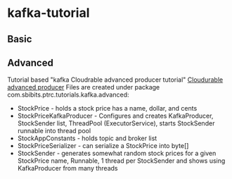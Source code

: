 # kafka-tutorial
## Basic
## Advanced
Tutorial based "kafka Cloudrable advanced producer tutorial" [Cloudurable advanced producer](http://cloudurable.com/blog/kafka-tutorial-kafka-producer-advanced-java-examples/index.html)
Files are created under package com.sbibits.ptrc.tutorials.kafka.advanced:
* StockPrice - holds a stock price has a name, dollar, and cents
* StockPriceKafkaProducer - Configures and creates KafkaProducer, StockSender list, ThreadPool (ExecutorService), starts StockSender runnable into thread pool
* StockAppConstants - holds topic and broker list
* StockPriceSerializer - can serialize a StockPrice into byte[]
* StockSender - generates somewhat random stock prices for a given StockPrice name, Runnable, 1 thread per StockSender and shows using KafkaProducer from many threads
